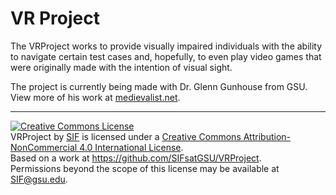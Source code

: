 # VR Project


The VRProject works to provide visually impaired individuals with the ability to navigate certain test cases and, hopefully,
to even play video games that were originally made with the intention of visual sight.

The project is currently being made with Dr. Glenn Gunhouse from GSU. View more of his work at [medievalist.net](http://medievalist.net/).

*** 

<a rel="license" href="http://creativecommons.org/licenses/by-nc/4.0/"><img alt="Creative Commons License" style="border-width:0" src="https://i.creativecommons.org/l/by-nc/4.0/88x31.png" /></a><br /><span xmlns:dct="http://purl.org/dc/terms/" property="dct:title">VRProject</span> by <a xmlns:cc="http://creativecommons.org/ns#" href="http://sites.gsu.edu/innovation/" property="cc:attributionName" rel="cc:attributionURL">SIF</a> is licensed under a <a rel="license" href="http://creativecommons.org/licenses/by-nc/4.0/">Creative Commons Attribution-NonCommercial 4.0 International License</a>.<br />Based on a work at <a xmlns:dct="http://purl.org/dc/terms/" href="https://github.com/SIFsatGSU/VRProject" rel="dct:source">https://github.com/SIFsatGSU/VRProject</a>.<br />Permissions beyond the scope of this license may be available at <a xmlns:cc="http://creativecommons.org/ns#" href="SIF@gsu.edu" rel="cc:morePermissions">SIF@gsu.edu</a>.
